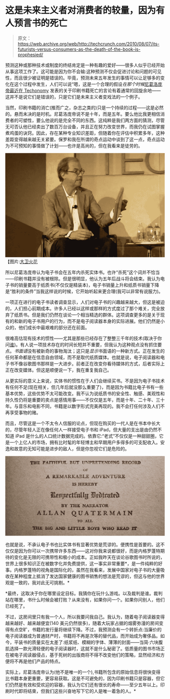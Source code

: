 # 这是未来主义者对消费者的较量，因为有人预言书的死亡

> 原文：<https://web.archive.org/web/http://techcrunch.com/2010/08/07/its-futurists-versus-consumers-as-the-death-of-the-book-is-prophesied/>

预测这种或那种技术或制度的终结肯定是一种有趣的爱好——很多人似乎已经开始从事这项工作了。这可能是因为你不会输:这种预测不仅会促进讨论和问题的可见性，而且很少被证明是错误的。毕竟，预测未来五年发生的事情可以让足够多的变化在这个过程中发生，人们可以说“嗯，这是一个合理的假设*在那个时候*[尼葛洛庞帝最近在 Techonomy](https://web.archive.org/web/20230327133214/https://techcrunch.com/2010/08/06/physical-book-dead/) 发表的关于印刷书籍死亡的言论有着通常的回旋余地——这并不是说它们是错误的，只是它们是未来主义者变戏法的一个例子。

当然，印刷书籍的消亡(推而广之，杂志之类的)只是一个持续的过程——这是必然的。悬而未决的是时机。尼葛洛庞帝说不是十年，而是五年。要么他比我更相信消费者的可塑性，要么他说的是完全不同的东西。这纯粹是我们两方面的猜测，尽管无可否认他已经卖出了数百万台设备，并且正在努力改变世界，而我仍在试图掌握煮鸡蛋的诀窍。因此，存在某种专业知识差距，但随着你在评估中积累多年，这种差距变得越来越无关紧要。保罗和我在所谓的奇点运动中谈到了这一点，奇点运动为不可预知的事情做了计划——也许是高尚的，但在我看来是徒劳的。

![](img/dd63fdbca6ac227d5c1e84924d694eee.png "negroponte")
【图片:[大卫火花](https://web.archive.org/web/20230327133214/http://www.youtube.com/davidspark#p/a/u/1/_9JoyyTSQQ8)

所以尼葛洛庞帝认为电子书会在五年内杀死实体书。也许“杀死”这个词并不恰当——印刷书籍并没有被根除。但是很明显，他认为五年后战斗将会结束。我认为电子书的销量要高于纸质书(不仅仅是精装本)，电子书销量上升和纸质书销量下降是“胜利的条件”当我这样说的时候，它开始听起来更合理(我可以非常有说服力)。

一项正在进行的电子书读者调查显示，人们对电子书的兴趣越来越大，但这是被迫的，人们担心前期成本。许多人已经以这样或那样的方式度过了那个难关，完全放弃了纸质书。但是我们仍然在谈论一个相当精选的群体。这项调查更多的是关于现有的和新的电子书用户的行为，而不是电子阅读器本身的实际进展。他们仍然是小众的，他们成长中最艰难的部分还在前面。

很难高估现有技术的惯性——尤其是那些已经存在了整整三千年的技术(取决于你问[谁](https://web.archive.org/web/20230327133214/http://www.crunchgear.com/2010/08/05/google-books-has-determined-that-there-are-128864880-books-in-the-world-for-now/#comments))。有人说一项技术存在的时间长短并不重要，但我认为这种观点没有抓住要点。*书面语*没有被新奇的事物淘汰；这只是*显示*书面语的一种新方式。正在发生的任何革命都是在信息自由领域，而不是取代纸质媒体。也就是说，电子阅读器和电子书不像谷歌图书那样是一大进步。前者正在改变你看待媒体的方式，后者实际上正在改变媒体。但这是顺便说一下，我在重复我自己。

从更实际的意义上来说，实体书的惯性在于人们会继续买书。不是因为电子书技术有任何不足(现在相关，但几年后就没那么重要了)，而是因为书籍比电子书有一些基本优势，这些优势不太可能改变。我不认为说纸质书的安全性、触感、美观性和持久性仍将是重要的卖点是感情用事——不仅仅是五年，而是十年、二十年、三十年。与音乐和电影不同，书籍是以数字形式完美再现的。我不会打任何涉及人们不再享受事物的赌。

而且，尽管这是一个不太令人信服的论点，但现在购买的一代人是在书本中长大的，尽管年轻人正在像任何人一样接受电子书和 iPad，但大量的支出是由仍然不知道 iPad 是什么的人口统计数据完成的。依靠它:“老式”不仅仅是一种甜甜圈，它是一个上亿人的市场，拥有比时髦的年轻博主和早期用户多得多的可支配收入。安逸和故意的无知可能是进步的敌人，但是你忽视它们是危险的。

![](img/cd45a8a6890d792da98380c942baba55.png "solomon")

也就是说，不承认电子书也比实体书有显著优势是荒谬的。便携性是首要的。这不仅仅是因为你可以一次携带许多东西——这对你我来说都很好，而是内格罗蓬特期待的变化是无限的可携带性和极小的成本。正如我昨天在谈论谷歌图书时所说的，世界上很多知识正在被数字化并免费提供，这一事实非常重要*，是一件纯粹的好事。内格罗蓬特的视角是国际化的，虽然在我看来，发展中国家对电子书的大量吸收在某种程度上抵消了发达国家健康的图书销售的想法是荒谬的，但这与他的世界观是一致的，我对此无可挑剔。*

 *最终，这取决于你在哪里设定目标。我猜你在玩什么游戏。以及裁判是谁。裁判站在哪里，书什么时候会被打败？从来没有，如果你问一个。如果你问别人，他们已经死了。

不过，这房间里只有我一个人，所以我要问我自己。我认为，随着电子阅读器变得越来越好、越来越便宜(140 美元仍然很多)，随着大玩家占据的烟雾弥漫的房间变得有点空旷，书籍的发行量将继续下降。不过，我预测会有一个转折点:当廉价的电子阅读器成为普通财产时，书籍将不再是次等的替代品，而开始成为奢侈品。如今，平装书的质量实在太差了:纸浆纸、模糊的字体、薄薄的封面——当简·六块腹肌选择一款光滑轻便的电子阅读器时，这就不是什么秘密了。低质量的图书市场正在被电子阅读器侵占，基于死树的出版商将不得不改变他们的策略，显然经济和方便将不再是他们产品的特点。

实际上，尼葛洛庞帝认为(他不是唯一的一个),书籍所包含的原始信息将很快变得比书籍本身更重要，更容易获取。这是不可避免的，因为印刷书籍只是容器，但它们仍然是有效和受欢迎的容器，我认为它们还有很长的寿命——至少五年以上。印刷时代即将结束，但我们这些兴奋地写下它的人是唯一着急的人。*